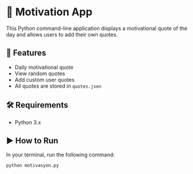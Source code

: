 # 🌟 Motivation App

This Python command-line application displays a motivational quote of the day and allows users to add their own quotes.

## 🚀 Features

- Daily motivational quote
- View random quotes
- Add custom user quotes
- All quotes are stored in `quotes.json`

## 🛠️ Requirements

- Python 3.x

## ▶️ How to Run

In your terminal, run the following command:

```bash
python motivasyon.py